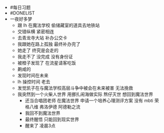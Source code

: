 - #每日习题
- #DONELIST
- 一夜好多梦
	- 跟 lh 在魔法学校 偷储藏室的道具去地铁站
	- 交错纵横 紧密相连
	- 去青龙寺大站 补办公交卡
	- 我跟她在路上孤独 最终补办完了
	- 她走了 终究是会走的
	- 我走不了 没完成 没有身份证
	- 被橙子发现了 在流星请客吃饭
	- 齁咸的
	- 发现时间在未来
	- lh 操控时间 老去
	- 发觉凯子在与魔法学校高层斗争中被会在未来被害 无法挽救
	- 我突然到一个火柴人世界 用挪扎闹海做实际 熬仔灭世 想回到魔法世界
		- 还当合唱团老师 在魔法世界 申请一个培养心理测评方案 没有 mbti 荣格八维 弗洛伊德 阿德勒之流
		- 我回不到魔法世界
		- 最终醒悟 只能回到现实世界
		- 醒来了 凌晨3点